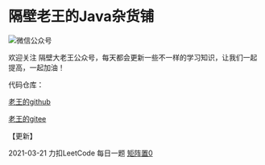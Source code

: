 # 隔壁老王的Java杂货铺

![微信公众号](http://image.tinx.top/img20210321185259.png)

欢迎关注 隔壁大老王公众号，每天都会更新一些不一样的学习知识，让我们一起提高，一起加油！



代码仓库：

 [老王的github](https://www.github.com/get2bad)

 [老王的gitee](https://www.gitee.com/get2bad)



【更新】

2021-03-21 力扣LeetCode 每日一题 [矩阵置0](./docs/算法/矩阵置0.md)


